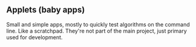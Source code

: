 ## Applets (baby apps)

Small and simple apps, mostly to quickly test algorithms on the command line. Like a scratchpad. They're not part of the main project, just primary used for development. 